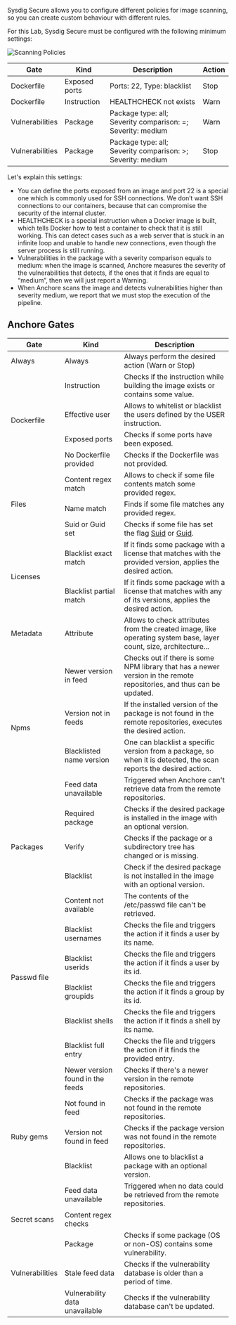 Sysdig Secure allows you to configure different policies for image scanning, so you can create custom behaviour with different rules.

For this Lab, Sysdig Secure must be configured with the following minimum settings:

![Scanning Policies](/sysdig/scenarios/monitor-lab07/assets/image15.png)

Gate            | Kind          | Description                                                 | Action
----------------|---------------|-------------------------------------------------------------|-------
Dockerfile      | Exposed ports | Ports: 22, Type: blacklist                                  | Stop
Dockerfile      | Instruction   | HEALTHCHECK not exists                                      | Warn
Vulnerabilities | Package       | Package type: all; Severity comparison: =; Severity: medium | Warn
Vulnerabilities | Package       | Package type: all; Severity comparison: >; Severity: medium | Stop

Let's explain this settings:

* You can define the ports exposed from an image and port 22 is a special one which is commonly used for SSH connections. We don’t want SSH connections to our containers, because that can compromise the security of the internal cluster.
* HEALTHCHECK is a special instruction when a Docker image is built, which tells Docker how to test a container to check that it is still working. This can detect cases such as a web server that is stuck in an infinite loop and unable to handle new connections, even though the server process is still running.
* Vulnerabilities in the package with a severity comparison equals to medium: when the image is scanned, Anchore measures the severity of the vulnerabilities that detects, if the ones that it finds are equal to “medium”, then we will just report a Warning.
* When Anchore scans the image and detects vulnerabilities higher than severity medium, we report that we must stop the execution of the pipeline.

Anchore Gates
-------------

<table>
    <thead>
      <tr>
        <th>Gate</th>
        <th>Kind</th>
        <th>Description</th>
      </tr>
    </thead>
    <tbody>
    <tr>
        <td>Always</td>
        <td>Always</td>
        <td>Always perform the desired action (Warn or Stop)</td>
    </tr>
    <tr>
        <td rowspan="4">Dockerfile</td>
        <td>Instruction</td>
        <td>Checks if the instruction while building the image exists or contains some value.</td>
    </tr>
    <tr>
        <td>Effective user</td>
        <td>Allows to whitelist or blacklist the users defined by the USER instruction.</td>
    </tr>
    <tr>
        <td>Exposed ports</td>
        <td>Checks if some ports have been exposed.</td>
    </tr>
    <tr>
        <td>No Dockerfile provided</td>
        <td>Checks if the Dockerfile was not provided.</td>
    </tr>
    <tr>
        <td rowspan="3">Files</td>
        <td>Content regex match</td>
        <td>Allows to check if some file contents match some provided regex.</td>
    </tr>
    <tr>
        <td>Name match</td>
        <td>Finds if some file matches any provided regex.</td>
    </tr>
    <tr>
        <td>Suid or Guid set</td>
        <td>
            Checks if some file has set the flag <a
                href="https://www.google.com/url?q=https://en.wikipedia.org/wiki/Setuid%23SUID&amp;sa=D&amp;ust=1556128396119000"
                >Suid</a
            >
            or
            <a
                href="https://www.google.com/url?q=https://en.wikipedia.org/wiki/Setuid%23SGID&amp;sa=D&amp;ust=1556128396120000"
                >Guid</a
            >.
        </td>
    </tr>
    <tr>
        <td rowspan="2">Licenses</td>
        <td>Blacklist exact match</td>
        <td>
            If it finds some package with a license that matches with the provided version, applies
            the desired action.
        </td>
    </tr>
    <tr>
        <td>Blacklist partial match</td>
        <td>
            If it finds some package with a license that matches with any of its versions, applies
            the desired action.
        </td>
    </tr>
    <tr>
        <td>Metadata</td>
        <td>Attribute</td>
        <td>
            Allows to check attributes from the created image, like operating system base, layer
            count, size, architecture...
        </td>
    </tr>
    <tr>
        <td rowspan="4">Npms</td>
        <td>Newer version in feed</td>
        <td>
            Checks out if there is some NPM library that has a newer version in the remote
            repositories, and thus can be updated.
        </td>
    </tr>
    <tr>
        <td>Version not in feeds</td>
        <td>
            If the installed version of the package is not found in the remote repositories,
            executes the desired action.
        </td>
    </tr>
    <tr>
        <td>Blacklisted name version</td>
        <td>
            One can blacklist a specific version from a package, so when it is detected, the
            scan reports the desired action.
        </td>
    </tr>
    <tr>
        <td>Feed data unavailable</td>
        <td>Triggered when Anchore can't retrieve data from the remote repositories.</td>
    </tr>
    <tr>
        <td rowspan="3">Packages</td>
        <td>Required package</td>
        <td>Checks if the desired package is installed in the image with an optional version.</td>
    </tr>
    <tr>
        <td>Verify</td>
        <td>Checks if the package or a subdirectory tree has changed or is missing.</td>
    </tr>
    <tr>
        <td>Blacklist</td>
        <td>
            Check if the desired package is not installed in the image with an optional version.
        </td>
    </tr>
    <tr>
        <td rowspan="6">Passwd file</td>
        <td>Content not available</td>
        <td>The contents of the /etc/passwd file can't be retrieved.</td>
    </tr>
    <tr>
        <td>Blacklist usernames</td>
        <td>Checks the file and triggers the action if it finds a user by its name.</td>
    </tr>
    <tr>
        <td>Blacklist userids</td>
        <td>Checks the file and triggers the action if it finds a user by its id.</td>
    </tr>
    <tr>
        <td>Blacklist groupids</td>
        <td>Checks the file and triggers the action if it finds a group by its id.</td>
    </tr>
    <tr>
        <td>Blacklist shells</td>
        <td>Checks the file and triggers the action if it finds a shell by its name.</td>
    </tr>
    <tr>
        <td>Blacklist full entry</td>
        <td>Checks the file and triggers the action if it finds the provided entry.</td>
    </tr>
    <tr>
        <td rowspan="5">Ruby gems</td>
        <td>Newer version found in the feeds</td>
        <td>Checks if there's a newer version in the remote repositories.</td>
    </tr>
    <tr>
        <td>Not found in feed</td>
        <td>Checks if the package was not found in the remote repositories.</td>
    </tr>
    <tr>
        <td>Version not found in feed</td>
        <td>Checks if the package version was not found in the remote repositories.</td>
    </tr>
    <tr>
        <td>Blacklist</td>
        <td>Allows one to blacklist a package with an optional version.</td>
    </tr>
    <tr>
        <td>Feed data unavailable</td>
        <td>Triggered when no data could be retrieved from the remote repositories.</td>
    </tr>
    <tr>
        <td>Secret scans</td>
        <td>Content regex checks</td>
        <td></td>
    </tr>
    <tr>
        <td rowspan="3">Vulnerabilities</td>
        <td>Package</td>
        <td>Checks if some package (OS or non-OS) contains some vulnerability.</td>
    </tr>
    <tr>
        <td>Stale feed data</td>
        <td>Checks if the vulnerability database is older than a period of time.</td>
    </tr>
    <tr>
        <td>Vulnerability data unavailable</td>
        <td>Checks if the vulnerability database can't be updated.</td>
    </tr>
    </tbody>
</table>

